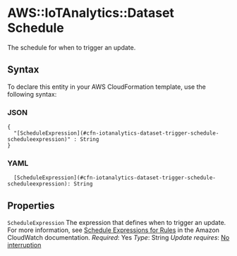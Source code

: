 # AWS::IoTAnalytics::Dataset Schedule<a name="aws-properties-iotanalytics-dataset-trigger-schedule"></a>

The schedule for when to trigger an update\.

## Syntax<a name="aws-properties-iotanalytics-dataset-trigger-schedule-syntax"></a>

To declare this entity in your AWS CloudFormation template, use the following syntax:

### JSON<a name="aws-properties-iotanalytics-dataset-trigger-schedule-syntax.json"></a>

```
{
  "[ScheduleExpression](#cfn-iotanalytics-dataset-trigger-schedule-scheduleexpression)" : String
}
```

### YAML<a name="aws-properties-iotanalytics-dataset-trigger-schedule-syntax.yaml"></a>

```
  [ScheduleExpression](#cfn-iotanalytics-dataset-trigger-schedule-scheduleexpression): String
```

## Properties<a name="aws-properties-iotanalytics-dataset-trigger-schedule-properties"></a>

`ScheduleExpression`  <a name="cfn-iotanalytics-dataset-trigger-schedule-scheduleexpression"></a>
The expression that defines when to trigger an update\. For more information, see [ Schedule Expressions for Rules](https://docs.aws.amazon.com/AmazonCloudWatch/latest/events/ScheduledEvents.html) in the Amazon CloudWatch documentation\.
*Required*: Yes
*Type*: String
*Update requires*: [No interruption](https://docs.aws.amazon.com/AWSCloudFormation/latest/UserGuide/using-cfn-updating-stacks-update-behaviors.html#update-no-interrupt)
